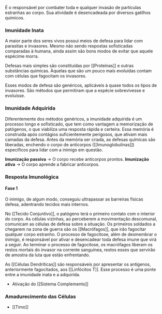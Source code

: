 É o responsável por combater toda e qualquer invasão de partículas estranhas ao corpo. Sua atividade é desencadeada por diversos gatilhos químicos.

### Imunidade Inata
A maior parte dos seres vivos possui meios de defesa para lidar com parasitas e invasores. Mesmo não sendo respostas sofisticadas comparadas à humana, ainda assim são bons modos de evitar que aquele espécime morra. 

Defesas mais simples são constituídas por [[Proteínas]] e outras substâncias químicas. Àquelas que são um pouco mais evoluídas contam com células que fagocitam os invasores.

Esses modos de defesa são genéricos, aplicáveis à quase todos os tipos de invasores. São métodos que permitiram que a espécie sobrevivesse e evoluísse.

### Imunidade Adquirida
Diferentemente dos métodos genéricos, a imunidade adquirida é um processo longo e sofisticado, que tem como vantagem a memorização de patógenos, o que viabiliza uma resposta rápida e certeira.
Essa memória é construída após contágios suficientemente perigosos, que ativam mais camadas da defesa.
Antes da memória ser criada, as defesas químicas são liberadas, enchendo o corpo de anticorpos ([[Imunoglobulinas]]) específicos para lidar com a inimigo em questão.

**Imunização passiva** -> O corpo recebe anticorpos prontos.
**Imunização ativa** -> O corpo aprende a fabricar anticorpos.

### Resposta Imunológica

#### Fase 1
O inimigo, de algum modo, conseguiu ultrapassar as barreiras físicas defesa, adentrando tecidos mais internos. 

No [[Tecido Conjuntivo]], o patógeno terá o primeiro contato com o interior do corpo.
As células vizinhas, ao perceberem a movimentação descomunal, comunicam as células de defesa sobre a situação. 
Os primeiros soldados a chegarem na zona de guerra são os [[Macrófagos]], que irão fagocitar qualquer corpo estranho. O processo de fagocitose, além de desmembrar o inimigo, é responsável por ativar e desencadear toda defesa imune que virá a seguir. Ao terminar o processo de fagocitose, os macrófagos liberam os restos mortais do invasor na corrente sanguínea, restos esses que servirão de amostra da luta que estão enfrentando.

As [[Células Dendríticas]] são responsáveis por apresentar os antígenos, anteriormente fagocitados,  aos [[Linfócitos T]]. Esse processo é uma ponte entre a imunidade inata e a adquirida.

- Ativação do [[Sistema Complemento]]

### Amadurecimento das Células
- [[Timo]]